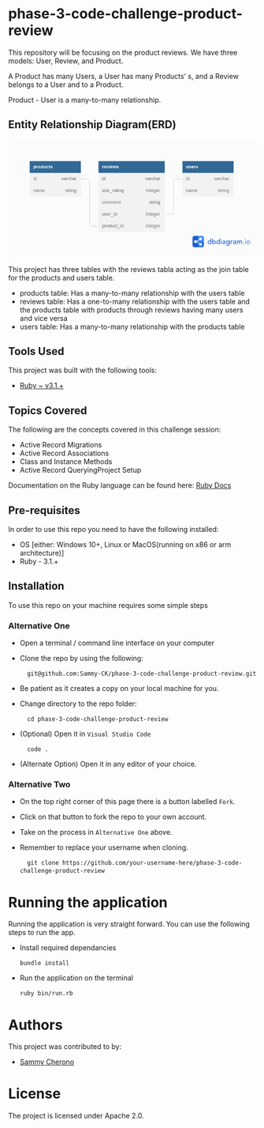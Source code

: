 
# phase-3-code-challenge-product-review
This repository will be focusing on the product reviews.
We have three models: User, Review, and Product.


A Product has many Users, a User has many Products’ s, and a Review belongs to a User and to a Product.

Product - User is a many-to-many relationship.

## Entity Relationship Diagram(ERD)
<img src="relationship.png">

This project has three tables with the reviews tabla acting as the join table for the products and users table.

- products table: Has a many-to-many relationship with the users table
- reviews table: Has a one-to-many relationship with the users table and the products table with products through reviews having many users and vice versa
- users table: Has a many-to-many relationship with the products table



## Tools Used
This project was built with the following tools:

- [Ruby ~ v3.1.+](https://www.ruby-lang.org/en/)

## Topics Covered
The following are the concepts covered in this challenge session:
- Active Record Migrations
- Active Record Associations
- Class and Instance Methods
- Active Record QueryingProject Setup

Documentation on the Ruby language can be found here: [Ruby Docs](https://docs.ruby-lang.org/en/3.1/)

## Pre-requisites
In order to use this repo you need to have the following installed:

- OS [either: Windows 10+, Linux or MacOS(running on x86 or arm architecture)]
- Ruby - 3.1.+

## Installation

To use this repo on your machine requires some simple steps

### Alternative One

- Open a terminal / command line interface on your computer
- Clone the repo by using the following:

        git@github.com:Sammy-CK/phase-3-code-challenge-product-review.git

- Be patient as it creates a copy on your local machine for you.
- Change directory to the repo folder:

        cd phase-3-code-challenge-product-review

- (Optional) Open it in ``Visual Studio Code``

        code .

- (Alternate Option) Open it in any editor of your choice.

### Alternative Two

- On the top right corner of this page there is a button labelled ``Fork``.
- Click on that button to fork the repo to your own account.
- Take on the process in ``Alternative One`` above.
- Remember to replace your username when cloning.

        git clone https://github.com/your-username-here/phase-3-code-challenge-product-review


# Running the application

Running the application is very straight forward. You can use the following steps to run the app.

-   Install required dependancies
        
        bundle install

- Run the application on the terminal

      ruby bin/run.rb

# Authors
This project was contributed to by:
- [Sammy Cherono](https://github.com/Sammy-CK/)

# License
The project is licensed under Apache 2.0. 